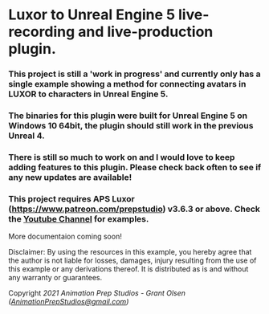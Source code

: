 # Luxor to Unreal Engine 5 live-recording and live-production plugin. 
### This project is still a 'work in progress' and currently only has a single example showing a method for connecting avatars in LUXOR to characters in Unreal Engine 5.
### The binaries for this plugin were built for Unreal Engine 5 on Windows 10 64bit, the plugin should still work in the previous Unreal 4.
### There is still so much to work on and I would love to keep adding features to this plugin. Please check back often to see if any new updates are available!
### This project requires APS Luxor (https://www.patreon.com/prepstudio) v3.6.3 or above. Check the [Youtube Channel](https://www.youtube.com/channel/UCjHMxbBzessAD-Hf4EHbngg?sub_confirmation=1) for examples.

More documentaion coming soon!

Disclaimer: By using the resources in this example, you hereby agree that the author is not liable for losses, damages, injury resulting from the use of this example or any derivations thereof. It is distributed as is and without any warranty or guarantees.

Copyright *2021 Animation Prep Studios - Grant Olsen (AnimationPrepStudios@gmail.com)*
